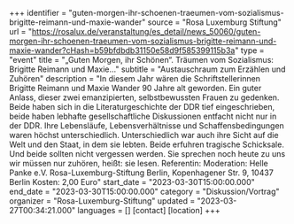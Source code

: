 +++
identifier = "guten-morgen-ihr-schoenen-traeumen-vom-sozialismus-brigitte-reimann-und-maxie-wander"
source = "Rosa Luxemburg Stiftung"
url = "https://rosalux.de/veranstaltung/es_detail/news_50060/guten-morgen-ihr-schoenen-traeumen-vom-sozialismus-brigitte-reimann-und-maxie-wander?cHash=b59bfdbdb31150e58d9f585399115b3a"
type = "event"
title = "„Guten Morgen, ihr Schönen“. Träumen vom Sozialismus: Brigitte Reimann und Maxie…"
subtitle = "Austauschraum zum Erzählen und Zuhören"
description = "In diesem Jahr wären die Schriftstellerinnen Brigitte Reimann und Maxie Wander 90 Jahre alt geworden. Ein guter Anlass, dieser zwei emanzipierten, selbstbewussten Frauen zu gedenken. Beide haben sich in die Literaturgeschichte der DDR tief eingeschrieben, beide haben lebhafte gesellschaftliche Diskussionen entfacht  nicht nur in der DDR. Ihre Lebensläufe, Lebensverhältnisse und Schaffensbedingungen waren höchst unterschiedlich. Unterschiedlich war auch ihre Sicht auf die Welt und den Staat, in dem sie lebten. Beide erfuhren tragische Schicksale. Und beide sollten nicht vergessen werden. Sie sprechen noch heute zu uns  wir müssen nur zuhören, heißt: sie lesen.
Referentin: 
Moderation: 
Helle Panke e.V.  Rosa-Luxemburg-Stiftung Berlin, Kopenhagener Str. 9, 10437 Berlin
Kosten: 2,00 Euro"
start_date = "2023-03-30T15:00:00.000"
end_date = "2023-03-30T15:00:00.000"
category = "Diskussion/Vortrag"
organizer = "Rosa-Luxemburg-Stiftung"
updated = "2023-03-27T00:34:21.000"
languages = []
[contact]
[location]
+++